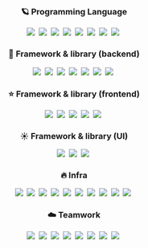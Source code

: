 <h3 align="center">🪐 Programming Language</h3>

<p align="center">
  <img src="https://img.shields.io/badge/C-A8B9CC?style=flat-square&logo=C&logoColor=white">&nbsp  
  <img src="https://img.shields.io/badge/C++-00599C?style=flat-square&logo=C%2B%2B">&nbsp 
  <img src="https://img.shields.io/badge/Java-007396?style=flat-square&logo=Java&logoColor=white">&nbsp 
  <img src="https://img.shields.io/badge/Javascript-ffb13b?style=flat-square&logo=javascript&logoColor=white">&nbsp
  <img src="https://img.shields.io/badge/Node.js-339933?style=flat-square&logo=Node.js&logoColor=white">&nbsp
  <img src="https://img.shields.io/badge/Python-3766AB?style=flat-square&logo=Python&logoColor=white">&nbsp 
  <img src="https://img.shields.io/badge/Ruby-CC342D?style=flat-square&logo=Ruby&logoColor=white">&nbsp
  <img src="https://img.shields.io/badge/PHP-777BB4?style=flat-square&logo=PHP&logoColor=white">&nbsp 
</p>

<h3 align="center">🌙 Framework & library (backend)</h3>

<p align="center">
  <img src="https://img.shields.io/badge/Spring-6DB33F?style=flat-square&logo=Spring&logoColor=white">&nbsp
  <img src="https://img.shields.io/badge/Spring Boot-6DB33F?style=flat-square&logo=Spring Boot&logoColor=white">&nbsp
  <img src="https://img.shields.io/badge/Express-000000?style=flat-square&logo=Express&logoColor=white">&nbsp
  <img src="https://img.shields.io/badge/Nest-E0234E?style=flat-square&logo=NestJS&logoColor=white">&nbsp
  <img src="https://img.shields.io/badge/Django-092E20?style=flat-square&logo=Django&logoColor=white">&nbsp
  <img src="https://img.shields.io/badge/Ruby on Rails-CC0000?style=flat-square&logo=Ruby on Rails&logoColor=white">&nbsp
  <img src="https://img.shields.io/badge/Laravel-FF2D20?style=flat-square&logo=Laravel&logoColor=white">&nbsp
</p>

<h3 align="center">⭐ Framework & library (frontend)</h3>

<p align="center">
  <img src="https://img.shields.io/badge/React-61DAFB?style=flat-square&logo=React&logoColor=white">&nbsp
  <img src="https://img.shields.io/badge/Redux-764ABC?style=flat-square&logo=Redux&logoColor=white">&nbsp
  <img src="https://img.shields.io/badge/Next-000000?style=flat-square&logo=Next.js&logoColor=white">&nbsp
  <img src="https://img.shields.io/badge/Vue-4FC08D?style=flat-square&logo=Vue.js&logoColor=white">&nbsp
  <img src="https://img.shields.io/badge/Nuxt-00DC82?style=flat-square&logo=Nuxt.js&logoColor=white">&nbsp
</p>

<h3 align="center">☀️ Framework & library (UI)</h3>

<p align="center">
  <img src="https://img.shields.io/badge/Bootstrap-7952B3?style=flat-square&logo=Bootstrap&logoColor=white">&nbsp
  <img src="https://img.shields.io/badge/Material UI-757575?style=flat-square&logo=Material Design&logoColor=white">&nbsp
  <img src="https://img.shields.io/badge/Vuetify-1867C0?style=flat-square&logo=Vuetify&logoColor=white">&nbsp
</p>

<h3 align="center">🔥 Infra</h3>

<p align="center">
  <img src="https://img.shields.io/badge/MySQL-4479A1?style=flat-square&logo=MySQL&logoColor=white">&nbsp
  <img src="https://img.shields.io/badge/PostgreSQL-4169E1?style=flat-square&logo=PostgreSQL&logoColor=white">&nbsp
  <img src="https://img.shields.io/badge/Oracle-F80000?style=flat-square&logo=Oracle&logoColor=white">&nbsp
  <img src="https://img.shields.io/badge/NGINX-009639?style=flat-square&logo=NGINX&logoColor=white">&nbsp
  <img src="https://img.shields.io/badge/Jenkins-D24939?style=flat-square&logo=Jenkins&logoColor=white">&nbsp
  <img src="https://img.shields.io/badge/Ubuntu-E95420?style=flat-square&logo=Ubuntu&logoColor=white">&nbsp
  <img src="https://img.shields.io/badge/CentOS-262577?style=flat-square&logo=CentOS&logoColor=white">&nbsp
  <img src="https://img.shields.io/badge/Redis-DC382D?style=flat-square&logo=Redis&logoColor=white">&nbsp
  <img src="https://img.shields.io/badge/Elasticsearch-005571?style=flat-square&logo=Elasticsearch&logoColor=white">&nbsp
  <img src="https://img.shields.io/badge/MongoDB-47A248?style=flat-square&logo=MongoDB&logoColor=white">&nbsp
</p>

<h3 align="center">☁️ Teamwork</h3>

<p align="center">
  <img src="https://img.shields.io/badge/GitHub-181717?style=flat-square&logo=GitHub&logoColor=white">&nbsp
  <img src="https://img.shields.io/badge/Docker-2496ED?style=flat-square&logo=Docker&logoColor=white">&nbsp
  <img src="https://img.shields.io/badge/Vagrant-1868F2?style=flat-square&logo=Vagrant&logoColor=white">&nbsp
  <img src="https://img.shields.io/badge/Slack-4A154B?style=flat-square&logo=Slack&logoColor=white">&nbsp
  <img src="https://img.shields.io/badge/Notion-000000?style=flat-square&logo=Notion&logoColor=white">&nbsp
  <img src="https://img.shields.io/badge/Jira-0052CC?style=flat-square&logo=Jira&logoColor=white">&nbsp
  <img src="https://img.shields.io/badge/Redmine-B32024?style=flat-square&logo=Redmine&logoColor=white">&nbsp
  <img src="https://img.shields.io/badge/Google Meet-00897B?style=flat-square&logo=Google Meet&logoColor=white">&nbsp
</p>
